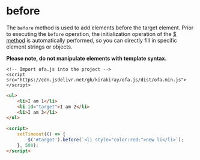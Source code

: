 # before

The `before` method is used to add elements before the target element. Prior to executing the `before` operation, the initialization operation of the [$ method](../instance/dollar.md) is automatically performed, so you can directly fill in specific element strings or objects.

**Please note, do not manipulate elements with template syntax.**

<html-viewer>

```
<!-- Import ofa.js into the project -->
<script src="https://cdn.jsdelivr.net/gh/kirakiray/ofa.js/dist/ofa.min.js"></script>
```

```html
<ul>
    <li>I am 1</li>
    <li id="target">I am 2</li>
    <li>I am 3</li>
</ul>

<script>
    setTimeout(() => {
        $('#target').before(`<li style="color:red;">new li</li>`);
    }, 500);
</script>
```

</html-viewer>